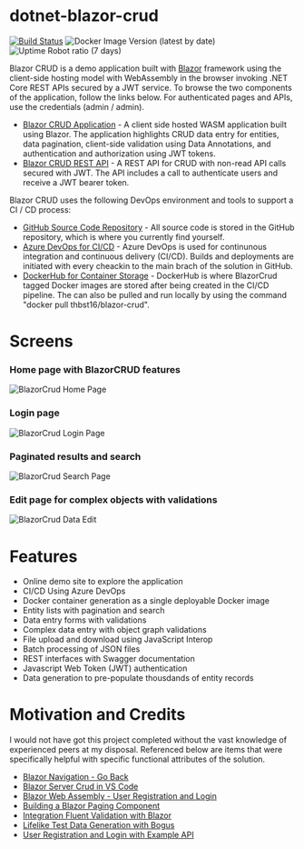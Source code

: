 # dotnet-blazor-crud
[![Build Status](https://beckshome.visualstudio.com/dotnet-blazor-crud/_apis/build/status/thbst16.dotnet-blazor-crud?branchName=master)](https://beckshome.visualstudio.com/dotnet-blazor-crud/_build/latest?definitionId=10&branchName=master)
![Docker Image Version (latest by date)](https://img.shields.io/docker/v/thbst16/blazor-crud?logo=docker)
![Uptime Robot ratio (7 days)](https://img.shields.io/uptimerobot/ratio/7/m784732895-fc1b844a033d7645bb9eefe9?logo=http)

Blazor CRUD is a demo application built with [Blazor](https://blazor.net) framework using the client-side hosting model with WebAssembly in the browser invoking .NET Core REST APIs secured by a JWT service. To browse the two components of the application, follow the links below. For authenticated pages and APIs, use the credentials (admin / admin).
* [Blazor CRUD Application](https://becksblazor.azurewebsites.net/) - A client side hosted WASM application built using Blazor. The application highlights CRUD data entry for entities, data pagination, client-side validation using Data Annotations, and authentication and authorization using JWT tokens.
* [Blazor CRUD REST API](https://becksblazor.azurewebsites.net/swagger/index.html) - A REST API for CRUD with non-read API calls secured with JWT. The API includes a call to authenticate users and receive a JWT bearer token.

Blazor CRUD uses the following DevOps environment and tools to support a CI / CD process:
* [GitHub Source Code Repository](https://github.com/thbst16/BlazorCrud) - All source code is stored in the GitHub repository, which is where you currently find yourself.
* [Azure DevOps for CI/CD](https://beckshome.visualstudio.com/BlazorCRUD/_build) - Azure DevOps is used for continunous integration and continuous delivery (CI/CD). Builds and deployments are initiated with every cheackin to the main brach of the solution in GitHub.
* [DockerHub for Container Storage](https://hub.docker.com/r/thbst16/blazor-crud) - DockerHub is where BlazorCrud tagged Docker images are stored after being created in the CI/CD pipeline. The can also be pulled and run locally by using the command "docker pull thbst16/blazor-crud".

# Screens

### Home page with BlazorCRUD features
![BlazorCrud Home Page](https://s3.amazonaws.com/s3.beckshome.com/20220213-blazorcrud-home.jpg)
### Login page
![BlazorCrud Login Page](https://s3.amazonaws.com/s3.beckshome.com/20220213-blazorcrud-login.jpg)
### Paginated results and search
![BlazorCrud Search Page](https://s3.amazonaws.com/s3.beckshome.com/20220213-blazorcrud-search.jpg)
### Edit page for complex objects with validations
![BlazorCrud Data Edit](https://s3.amazonaws.com/s3.beckshome.com/20220213-blazorcrud-edit.jpg)

# Features

* Online demo site to explore the application
* CI/CD Using Azure DevOps
* Docker container generation as a single deployable Docker image
* Entity lists with pagination and search
* Data entry forms with validations
* Complex data entry with object graph validations
* File upload and download using JavaScript Interop
* Batch processing of JSON files
* REST interfaces with Swagger documentation
* Javascript Web Token (JWT) authentication
* Data generation to pre-populate thousdands of entity records

# Motivation and Credits

I would not have got this project completed without the vast knowledge of experienced peers at my disposal. Referenced below are items that were specifically helpful with specific functional attributes of the solution.

* [Blazor Navigation - Go Back](https://stackoverflow.com/questions/62561926/blazor-navigation-manager-go-back)
* [Blazor Server Crud in VS Code](https://dev.to/rineshpk/blazor-server-crud-app-using-visual-studio-code-2b2g)
* [Blazor Web Assembly - User Registration and Login](https://jasonwatmore.com/post/2020/11/09/blazor-webassembly-user-registration-and-login-example-tutorial#main-layout-razor)
* [Building a Blazor Paging Component](https://gunnarpeipman.com/blazor-pager-component/)
* [Integration Fluent Validation with Blazor](https://blog.stevensanderson.com/2019/09/04/blazor-fluentvalidation/)
* [Lifelike Test Data Generation with Bogus](http://dontcodetired.com/blog/post/Lifelike-Test-Data-Generation-with-Bogus)
* [User Registration and Login with Example API](https://jasonwatmore.com/post/2022/01/07/net-6-user-registration-and-login-tutorial-with-example-api#users-controller-cs)